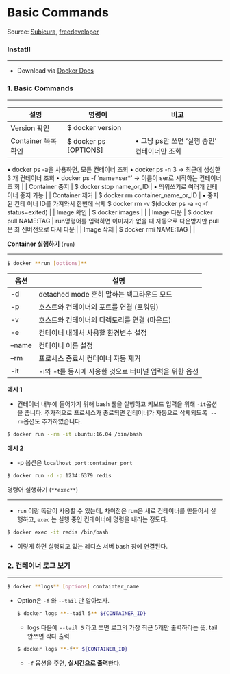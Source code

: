 # Basic Commands

Source:
[Subicura](https://subicura.com/2017/01/19/docker-guide-for-beginners-1.html),
[freedeveloper](https://freedeveloper.tistory.com/474)

### Instatll

---

- Download via
  [Docker Docs](https://docs.docker.com/desktop/install/mac-install/)

### 1. Basic Commands

---

| 설명                | 명령어                | 비고                                         |
| ------------------- | --------------------- | -------------------------------------------- |
| Version 확인        | $ docker version      |                                              |
| Container 목록 확인 | $ docker ps [OPTIONS] | • 그냥 ps만 쓰면 ‘실행 중인’ 컨테이너만 조회 |

• docker ps -a을 사용하면, 모든 컨테이너 조회 • docker ps -n 3 → 최근에 생성한 3
개 컨테이너 조회 • docker ps -f ’name=ser\*’ → 이름이 ser로 시작하는 컨테이너 조
회 | | Container 중지 | $ docker stop name_or_ID | • 띄워쓰기로 여러개 컨테이너
중지 가능 | | Container 제거 | $ docker rm container_name_or_ID | • 중지된 컨테
이너 ID를 가져와서 한번에 삭제 $ docker rm -v $(docker ps -a -q -f
status=exited) | | Image 확인 | $ docker images | | | Image 다운 | $ docker pull
NAME:TAG | run명령어를 입력하면 이미지가 없을 때 자동으로 다운받지만 pull 은 최
신버전으로 다시 다운 | | Image 삭제 | $ docker rmi NAME:TAG | |

**Container 실행하기** (`run`)

---

```bash
$ docker **run [options]**
```

| 옵션  | 설명                                                   |
| ----- | ------------------------------------------------------ |
| -d    | detached mode 흔히 말하는 백그라운드 모드              |
| -p    | 호스트와 컨테이너의 포트를 연결 (포워딩)               |
| -v    | 호스트와 컨테이너의 디렉토리를 연결 (마운트)           |
| -e    | 컨테이너 내에서 사용할 환경변수 설정                   |
| –name | 컨테이너 이름 설정                                     |
| –rm   | 프로세스 종료시 컨테이너 자동 제거                     |
| -it   | -i와 -t를 동시에 사용한 것으로 터미널 입력을 위한 옵션 |

**예시 1**

- 컨테이너 내부에 들어가기 위해 bash 쉘을 실행하고 키보드 입력을 위해 `-it`옵션
  을 줍니다. 추가적으로 프로세스가 종료되면 컨테이너가 자동으로 삭제되도록
   `--rm`옵션도 추가하였습니다.

```bash
$ docker run --rm -it ubuntu:16.04 /bin/bash
```

**예시 2**

- -p 옵션은 `localhost_port:container_port`

```bash
$ docker run -d -p 1234:6379 redis
```

명령어 실행하기 (`**exec**`)

---

- `run` 이랑 똑같이 사용할 수 있는데, 차이점은 run은 새로 컨테이너를 만들어서 실
  행하고, `exec` 는 실행 중인 컨테이너에 명령을 내리는 정도다.

```bash
$ docker exec -it redis /bin/bash
```

- 이렇게 하면 실행되고 있는 레디스 서버 bash 창에 연결된다.

### 2. 컨테이너 로그 보기

---

```bash
$ docker **logs** [options] containter_name
```

- Option은 `-f` 와 `--tail` 만 알아보자.
  ```bash
  $ docker logs **--tail 5** ${CONTAINER_ID}
  ```
  - logs 다음에 `--tail 5` 라고 쓰면 로그의 가장 최근 5개만 출력하라는 뜻. tail
    안쓰면 싹다 출력
  ```bash
  $ docker logs **-f** ${CONTAINER_ID}
  ```
  - `-f` 옵션을 주면, **실시간으로 출력**한다.

